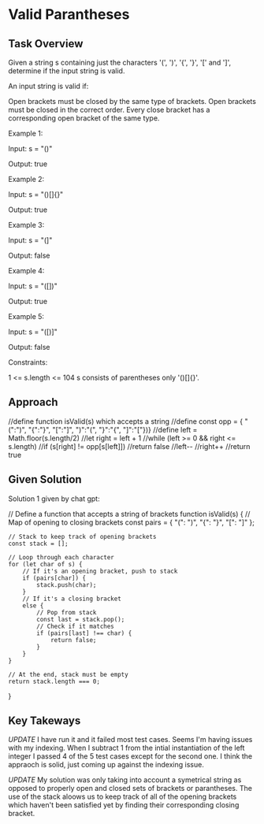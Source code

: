 # Valid Parantheses

## Task Overview

Given a string s containing just the characters '(', ')', '{', '}', '[' and ']', determine if the input string is valid.

An input string is valid if:

Open brackets must be closed by the same type of brackets.
Open brackets must be closed in the correct order.
Every close bracket has a corresponding open bracket of the same type.
 

Example 1:

Input: s = "()"

Output: true

Example 2:

Input: s = "()[]{}"

Output: true

Example 3:

Input: s = "(]"

Output: false

Example 4:

Input: s = "([])"

Output: true

Example 5:

Input: s = "([)]"

Output: false

 

Constraints:

1 <= s.length <= 104
s consists of parentheses only '()[]{}'.

## Approach
//define function isValid(s) which accepts a string
    //define const opp = { "(":")", "{":"}", "[":"]", ")":"(", "}":"{", "]":"["})}
    //define left = Math.floor(s.length/2)
    //let right = left + 1
    //while (left >= 0 && right <= s.length)
        //if (s[right] != opp[s[left]])
            //return false
        //left--
        //right++
    //return true

## Given Solution

Solution 1 given by chat gpt:

// Define a function that accepts a string of brackets
function isValid(s) {
    // Map of opening to closing brackets
    const pairs = {
        "(": ")",
        "{": "}",
        "[": "]"
    };

    // Stack to keep track of opening brackets
    const stack = [];

    // Loop through each character
    for (let char of s) {
        // If it's an opening bracket, push to stack
        if (pairs[char]) {
            stack.push(char);
        } 
        // If it's a closing bracket
        else {
            // Pop from stack
            const last = stack.pop();
            // Check if it matches
            if (pairs[last] !== char) {
                return false;
            }
        }
    }

    // At the end, stack must be empty
    return stack.length === 0;
}

## Key Takeways
*UPDATE* I have run it and it failed most test cases. Seems I'm having issues with my indexing. When I subtract 1 from the intial instantiation of the left integer I passed 4 of the 5 test cases except for the second one. I think the appraoch is solid, just coming up against the indexing issue.

*UPDATE* My solution was only taking into account a symetrical string as opposed to properly open and closed sets of brackets or parantheses. The use of the stack aloows us to keep track of all of the opening brackets which haven't been satisfied yet by finding their corresponding closing bracket.

